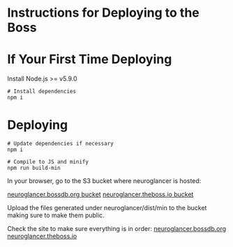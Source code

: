 # Instructions for Deploying to the Boss

# If Your First Time Deploying

Install Node.js >= v5.9.0

```shell
# Install dependencies
npm i
```

# Deploying

```shell
# Update dependencies if necessary
npm i

# Compile to JS and minify
npm run build-min
```

In your browser, go to the S3 bucket where neuroglancer is hosted:

[neuroglancer.bossdb.org bucket](https://s3.console.aws.amazon.com/s3/buckets/aws-website-bossdbneuroglancer-6v7vl/?region=us-east-1&tab=overview)
[neuroglancer.theboss.io bucket](https://s3.console.aws.amazon.com/s3/buckets/aws-website-thebossneuroglancer-io2gl/?region=us-east-1&tab=overview)

Upload the files generated under neuroglancer/dist/min to the bucket making sure to make them public.

Check the site to make sure everything is in order:
[neuroglancer.bossdb.org](https://neuroglancer.bossdb.org/)
[neuroglancer.theboss.io](https://neuroglancer.theboss.io/)
